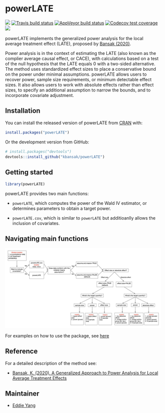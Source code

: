
<!-- README.md is generated from README.Rmd. Please edit that file -->

# powerLATE

<!-- badges: start -->

[![](https://www.r-pkg.org/badges/version/powerLATE?color=green)](https://cran.r-project.org/package=powerLATE)
[![Travis build
status](https://travis-ci.com/kbansak/powerLATE.svg?branch=master)](https://travis-ci.com/kbansak/powerLATE)
[![AppVeyor build
status](https://ci.appveyor.com/api/projects/status/github/kbansak/powerLATE?branch=master&svg=true)](https://ci.appveyor.com/project/kbansak/powerLATE)
[![Codecov test
coverage](https://codecov.io/gh/kbansak/powerLATE/branch/master/graph/badge.svg)](https://codecov.io/gh/kbansak/powerLATE?branch=master)
[![](http://cranlogs.r-pkg.org/badges/grand-total/powerLATE?color=blue)](https://cran.r-project.org/package=powerLATE)
<!-- badges: end -->

powerLATE implements the generalized power analysis for the local
average treatment effect (LATE), proposed by [Bansak
(2020)](https://projecteuclid.org/download/pdfview_1/euclid.ss/1591171230).

Power analysis is in the context of estimating the LATE (also known as
the complier average causal effect, or CACE), with calculations based on
a test of the null hypothesis that the LATE equals 0 with a two-sided
alternative. The method uses standardized effect sizes to place a
conservative bound on the power under minimal assumptions. powerLATE
allows users to recover power, sample size requirements, or minimum
detectable effect sizes. It also allows users to work with absolute
effects rather than effect sizes, to specify an additional assumption to
narrow the bounds, and to incorporate covariate adjustment.

## Installation

You can install the released version of powerLATE from
[CRAN](https://CRAN.R-project.org) with:

``` r
install.packages("powerLATE")
```

Or the development version from GitHub:

``` r
# install.packages("devtools")
devtools::install_github("kbansak/powerLATE")
```

## Getting started

``` r
library(powerLATE)
```

powerLATE provides two main functions:

  - `powerLATE`, which computes the power of the Wald IV estimator, or
    determines parameters to obtain a target power.

  - `powerLATE.cov`, which is similar to `powerLATE` but additioanlly
    allows the inclusion of covariates.

## Navigating main functions

![](https://github.com/EddieYang211/powerLATE_aux/blob/master/powerLATE_tree.png?raw=true)

For examples on how to use the package, see
[here](https://htmlpreview.github.io/?https://github.com/EddieYang211/powerLATE_aux/blob/master/powerLATE_Examples.html)

## Reference

For a detailed description of the method see:

  - [Bansak, K. (2020). A Generalized Approach to Power Analysis for
    Local Average Treatment
    Effects](https://projecteuclid.org/download/pdfview_1/euclid.ss/1591171230)

## Maintainer

  - [Eddie Yang](https://github.com/EddieYang211)
